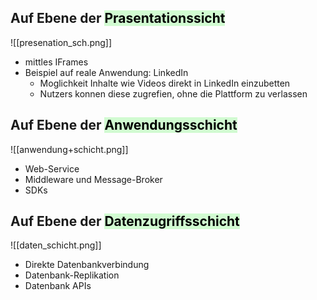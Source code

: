 
## Auf Ebene der <mark style="background: #BBFABBA6;">Prasentationssicht</mark>


![[presenation_sch.png]]

- mittles IFrames
- Beispiel auf reale Anwendung: LinkedIn
	- Moglichkeit Inhalte wie Videos direkt in LinkedIn einzubetten
	- Nutzers konnen diese zugrefien, ohne die Plattform zu verlassen


## Auf Ebene der <mark style="background: #BBFABBA6;">Anwendungsschicht</mark>


![[anwendung+schicht.png]]


- Web-Service
- Middleware und Message-Broker
- SDKs


## Auf Ebene der <mark style="background: #BBFABBA6;">Datenzugriffsschicht</mark>


![[daten_schicht.png]]

- Direkte Datenbankverbindung
- Datenbank-Replikation
- Datenbank APIs